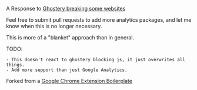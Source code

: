 A Response to [Ghostery breaking some websites](https://twitter.com/jeresig/status/299915982753894400)

Feel free to submit pull requests to add more analytics packages, and let me know when this is no longer necessary.

This is more of a "blanket" approach than in general.

TODO:

	- This doesn't react to ghostery blocking js, it just overwrites all things.
	- Add more support than just Google Analytics.


Forked from a [Google Chrome Extension Boilerplate](https://github.com/groxx/Chrome-Extension-Boilerplate/)
